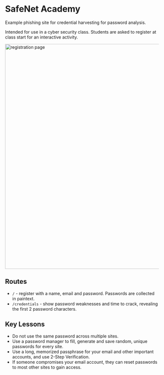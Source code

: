 SafeNet Academy
===============

Example phishing site for credential harvesting for password analysis.

Intended for use in a cyber security class. Students are asked to register at class start for an interactive activity.

<img src="https://github.com/user-attachments/assets/249b101c-496d-447e-8857-f60ab62eb252" alt="registration page" width="790" height="738">

Routes
------

- `/` - register with a name, email and password. Passwords are collected in paintext.
- `/credentials` - show password weaknesses and time to crack, revealing the first 2 password characters.

Key Lessons
-----------

- Do not use the same password across multiple sites.
- Use a password manager to fill, generate and save random, unique passwords for every site.
- Use a long, memorized passphrase for your email and other important accounts, and use 2-Step Verification.
- If someone compromises your email account, they can reset passwords to most other sites to gain access.
